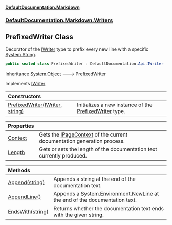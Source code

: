 #### [DefaultDocumentation\.Markdown](../../../../index.md 'index')
### [DefaultDocumentation\.Markdown\.Writers](../../../../index.md#DefaultDocumentation.Markdown.Writers 'DefaultDocumentation\.Markdown\.Writers')

## PrefixedWriter Class

Decorator of the [IWriter](https://github.com/Doraku/DefaultDocumentation/blob/master/documentation/api/DefaultDocumentation/Api/IWriter/index.md 'DefaultDocumentation\.Api\.IWriter') type to prefix every new line with a specific [System\.String](https://learn.microsoft.com/en-us/dotnet/api/system.string 'System\.String')\.

```csharp
public sealed class PrefixedWriter : DefaultDocumentation.Api.IWriter
```

Inheritance [System\.Object](https://learn.microsoft.com/en-us/dotnet/api/system.object 'System\.Object') &#129106; PrefixedWriter

Implements [IWriter](https://github.com/Doraku/DefaultDocumentation/blob/master/documentation/api/DefaultDocumentation/Api/IWriter/index.md 'DefaultDocumentation\.Api\.IWriter')

| Constructors | |
| :--- | :--- |
| [PrefixedWriter\(IWriter, string\)](PrefixedWriter(IWriter,string).md 'DefaultDocumentation\.Markdown\.Writers\.PrefixedWriter\.PrefixedWriter\(DefaultDocumentation\.Api\.IWriter, string\)') | Initializes a new instance of the [PrefixedWriter](index.md 'DefaultDocumentation\.Markdown\.Writers\.PrefixedWriter') type\. |

| Properties | |
| :--- | :--- |
| [Context](Context.md 'DefaultDocumentation\.Markdown\.Writers\.PrefixedWriter\.Context') | Gets the [IPageContext](https://github.com/Doraku/DefaultDocumentation/blob/master/documentation/api/DefaultDocumentation/IPageContext/index.md 'DefaultDocumentation\.IPageContext') of the current documentation generation process\. |
| [Length](Length.md 'DefaultDocumentation\.Markdown\.Writers\.PrefixedWriter\.Length') | Gets or sets the length of the documentation text currently produced\. |

| Methods | |
| :--- | :--- |
| [Append\(string\)](Append(string).md 'DefaultDocumentation\.Markdown\.Writers\.PrefixedWriter\.Append\(string\)') | Appends a string at the end of the documentation text\. |
| [AppendLine\(\)](AppendLine().md 'DefaultDocumentation\.Markdown\.Writers\.PrefixedWriter\.AppendLine\(\)') | Appends a [System\.Environment\.NewLine](https://learn.microsoft.com/en-us/dotnet/api/system.environment.newline 'System\.Environment\.NewLine') at the end of the documentation text\. |
| [EndsWith\(string\)](EndsWith(string).md 'DefaultDocumentation\.Markdown\.Writers\.PrefixedWriter\.EndsWith\(string\)') | Returns whether the documentation text ends with the given string\. |
